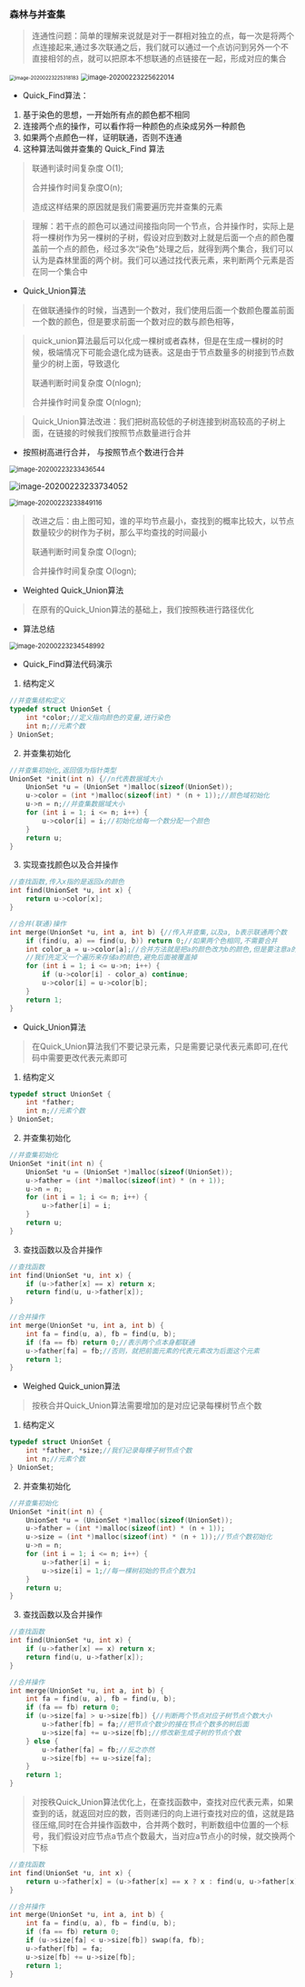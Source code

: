 ### 森林与并查集

> 连通性问题：简单的理解来说就是对于一群相对独立的点，每一次是将两个点连接起来,通过多次联通之后，我们就可以通过一个点访问到另外一个不直接相邻的点，就可以把原本不想联通的点链接在一起，形成对应的集合

<img src="C:\Users\32458\AppData\Roaming\Typora\typora-user-images\image-20200223225318183.png" alt="image-20200223225318183" style="zoom:60%;" />

<img src="C:\Users\32458\AppData\Roaming\Typora\typora-user-images\image-20200223225622014.png" alt="image-20200223225622014" style="zoom:80%;" />



- Quick_Find算法：

1. 基于染色的思想，一开始所有点的颜色都不相同
2. 连接两个点的操作，可以看作将一种颜色的点染成另外一种颜色
3. 如果两个点颜色一样，证明联通，否则不连通
4. 这种算法叫做并查集的 Quick_Find 算法

> 联通判读时间复杂度 O(1);
>
> 合并操作时间复杂度O(n);
>
> 造成这样结果的原因就是我们需要遍历完并查集的元素

> 理解：若干点的颜色可以通过间接指向同一个节点，合并操作时，实际上是将一棵树作为另一棵树的子树，假设对应到数对上就是后面一个点的颜色覆盖前一个点的颜色，经过多次“染色“处理之后，就得到两个集合，我们可以认为是森林里面的两个树。我们可以通过找代表元素，来判断两个元素是否在同一个集合中



- Quick_Union算法

> 在做联通操作的时候，当遇到一个数对，我们使用后面一个数颜色覆盖前面一个数的颜色，但是要求前面一个数对应的数与颜色相等，

> quick_union算法最后可以化成一棵树或者森林，但是在生成一棵树的时候，极端情况下可能会退化成为链表。这是由于节点数量多的树接到节点数量少的树上面，导致退化
>
> 联通判断时间复杂度 O(nlogn);
>
> 合并操作时间复杂度 O(nlogn);

> Quick_Union算法改进：我们把树高较低的子树连接到树高较高的子树上面，在链接的时候我们按照节点数量进行合并

- 按照树高进行合并， 与按照节点个数进行合并

<img src="C:\Users\32458\AppData\Roaming\Typora\typora-user-images\image-20200223233436544.png" alt="image-20200223233436544" style="zoom:80%;" />

![image-20200223233734052](C:\Users\32458\AppData\Roaming\Typora\typora-user-images\image-20200223233734052.png)



<img src="C:\Users\32458\AppData\Roaming\Typora\typora-user-images\image-20200223233849116.png" alt="image-20200223233849116" style="zoom:80%;" />

> 改进之后：由上图可知，谁的平均节点最小，查找到的概率比较大，以节点数量较少的树作为子树，那么平均查找的时间最小
>
> 联通判断时间复杂度 O(logn);
>
> 合并操作时间复杂度 O(logn);



- Weighted Quick_Union算法

> 在原有的Quick_Union算法的基础上，我们按照秩进行路径优化



- 算法总结

<img src="C:\Users\32458\AppData\Roaming\Typora\typora-user-images\image-20200223234548992.png" alt="image-20200223234548992" style="zoom:80%;" />





- Quick_Find算法代码演示

1. 结构定义

``` c
//并查集结构定义 
typedef struct UnionSet {
	int *color;//定义指向颜色的变量,进行染色 
	int n;//元素个数 
} UnionSet;
```

2. 并查集初始化

``` c
//并查集初始化,返回值为指针类型 
UnionSet *init(int n) {//n代表数据域大小 
	UnionSet *u = (UnionSet *)malloc(sizeof(UnionSet));
	u->color = (int *)malloc(sizeof(int) * (n + 1));//颜色域初始化 
	u->n = n;//并查集数据域大小 
	for (int i = 1; i <= n; i++) {
		u->color[i] = i;//初始化给每一个数分配一个颜色 
	}
	return u;
} 
```

3. 实现查找颜色以及合并操作

``` c
//查找函数,传入x指的是返回x的颜色 
int find(UnionSet *u, int x) {
	return u->color[x];
} 

//合并(联通)操作 
int merge(UnionSet *u, int a, int b) {//传入并查集,以及a, b表示联通两个数 
	if (find(u, a) == find(u, b)) return 0;//如果两个色相同,不需要合并 
	int color_a = u->color[a];//合并方法就是把a的颜色改为b的颜色,但是要注意a的颜色是会改变的 
	//我们先定义一个遍历来存储a的颜色,避免后面被覆盖掉 
	for (int i = 1; i <= u->n; i++) {
		if (u->color[i] - color_a) continue; 
		u->color[i] = u->color[b];
	}
	return 1;
}
```



- Quick_Union算法

> 在Quick_Union算法我们不要记录元素，只是需要记录代表元素即可,在代码中需要更改代表元素即可

1. 结构定义

``` c
typedef struct UnionSet {
	int *father;
	int n;//元素个数 
} UnionSet;
```

2. 并查集初始化

``` c
//并查集初始化
UnionSet *init(int n) {
	UnionSet *u = (UnionSet *)malloc(sizeof(UnionSet));
	u->father = (int *)malloc(sizeof(int) * (n + 1));
	u->n = n;
	for (int i = 1; i <= n; i++) {
		u->father[i] = i;
	}
	return u;
} 
```

3. 查找函数以及合并操作

``` c
//查找函数
int find(UnionSet *u, int x) {
	if (u->father[x] == x) return x;
	return find(u, u->father[x]);
} 

//合并操作 
int merge(UnionSet *u, int a, int b) {
	int fa = find(u, a), fb = find(u, b);
	if (fa == fb) return 0;//表示两个点本身都联通
	u->father[fa] = fb;//否则，就把前面元素的代表元素改为后面这个元素
	return 1;
}
```



- Weighed Quick_union算法

> 按秩合并Quick_Union算法需要增加的是对应记录每棵树节点个数

1. 结构定义

``` c
typedef struct UnionSet {
	int *father, *size;//我们记录每棵子树节点个数 
	int n;//元素个数 
} UnionSet;
```



2. 并查集初始化

``` c
//并查集初始化
UnionSet *init(int n) {
	UnionSet *u = (UnionSet *)malloc(sizeof(UnionSet));
	u->father = (int *)malloc(sizeof(int) * (n + 1));
	u->size = (int *)malloc(sizeof(int) * (n + 1));//节点个数初始化 
	u->n = n;
	for (int i = 1; i <= n; i++) {
		u->father[i] = i;
		u->size[i] = 1;//每一棵树初始的节点个数为1 
	}
	return u;
} 
```



3. 查找函数以及合并操作

``` c
//查找函数
int find(UnionSet *u, int x) {
	if (u->father[x] == x) return x;
	return find(u, u->father[x]);
} 

//合并操作 
int merge(UnionSet *u, int a, int b) {
	int fa = find(u, a), fb = find(u, b);
	if (fa == fb) return 0;
	if (u->size[fa] > u->size[fb]) {//判断两个节点对应子树节点个数大小 
		u->father[fb] = fa;//把节点个数少的接在节点个数多的树后面 
		u->size[fa] += u->size[fb];//修改新生成子树的节点个数 
	} else {
		u->father[fa] = fb;//反之亦然 
		u->size[fb] += u->size[fa];
	}
	return 1;
}
```

> 对按秩Quick_Union算法优化上，在查找函数中，查找对应代表元素，如果查到的话，就返回对应的数，否则递归的向上进行查找对应的值，这就是路径压缩,同时在合并操作函数中，合并两个数时，判断数组中位置的一个标号，我们假设对应节点a节点个数最大，当对应a节点小的时候，就交换两个下标

``` c
//查找函数
int find(UnionSet *u, int x) {
	return u->father[x] = (u->father[x] == x ? x : find(u, u->father[x]));
} 

//合并操作 
int merge(UnionSet *u, int a, int b) {
	int fa = find(u, a), fb = find(u, b);
	if (fa == fb) return 0;
	if (u->size[fa] < u->size[fb]) swap(fa, fb);
	u->father[fb] = fa;
	u->size[fb] += u->size[fb];
	return 1;
}
```


